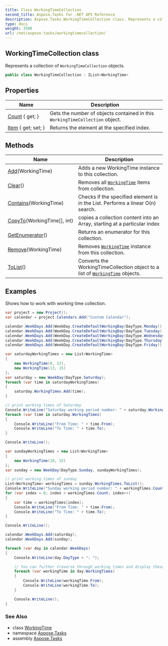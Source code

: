 ```yaml
---
title: Class WorkingTimeCollection
second_title: Aspose.Tasks for .NET API Reference
description: Aspose.Tasks.WorkingTimeCollection class. Represents a collection of WorkingTimeCollection objects
type: docs
weight: 3500
url: /net/aspose.tasks/workingtimecollection/
---
```

## WorkingTimeCollection class

Represents a collection of `WorkingTimeCollection` objects.

```csharp
public class WorkingTimeCollection : IList<WorkingTime>
```

## Properties

| Name | Description |
| --- | --- |
| [Count](../../aspose.tasks/workingtimecollection/count/) { get; } | Gets the number of objects contained in this `WorkingTimeCollection` object. |
| [Item](../../aspose.tasks/workingtimecollection/item/) { get; set; } | Returns the element at the specified index. |

## Methods

| Name | Description |
| --- | --- |
| [Add](../../aspose.tasks/workingtimecollection/add/)(WorkingTime) | Adds a new WorkingTime instance to this collection. |
| [Clear](../../aspose.tasks/workingtimecollection/clear/)() | Removes all [`WorkingTime`](../workingtime/) items from collection. |
| [Contains](../../aspose.tasks/workingtimecollection/contains/)(WorkingTime) | Checks if the specified element is in the List. Performs a linear O(n) search. |
| [CopyTo](../../aspose.tasks/workingtimecollection/copyto/)(WorkingTime[], int) | copies a collection content into an Array, starting at a particular index |
| [GetEnumerator](../../aspose.tasks/workingtimecollection/getenumerator/)() | Returns an enumerator for this collection. |
| [Remove](../../aspose.tasks/workingtimecollection/remove/)(WorkingTime) | Removes [`WorkingTime`](../workingtime/) instance from this collection. |
| [ToList](../../aspose.tasks/workingtimecollection/tolist/)() | Converts the WorkingTimeCollection object to a list of [`WorkingTime`](../workingtime/) objects. |

## Examples

Shows how to work with working time collection.

```csharp
var project = new Project();
var calendar = project.Calendars.Add("Custom Calendar");

calendar.WeekDays.Add(WeekDay.CreateDefaultWorkingDay(DayType.Monday));
calendar.WeekDays.Add(WeekDay.CreateDefaultWorkingDay(DayType.Tuesday));
calendar.WeekDays.Add(WeekDay.CreateDefaultWorkingDay(DayType.Wednesday));
calendar.WeekDays.Add(WeekDay.CreateDefaultWorkingDay(DayType.Thursday));
calendar.WeekDays.Add(WeekDay.CreateDefaultWorkingDay(DayType.Friday));

var saturdayWorkingTimes = new List<WorkingTime>
{
    new WorkingTime(8, 12),
    new WorkingTime(13, 15)
};
var saturday = new WeekDay(DayType.Saturday);
foreach (var time in saturdayWorkingTimes)
{
    saturday.WorkingTimes.Add(time);
}

// print working times of Saturday
Console.WriteLine("Saturday working period number: " + saturday.WorkingTimes.Count);
foreach (var time in saturday.WorkingTimes)
{
    Console.WriteLine("From Time: " + time.From);
    Console.WriteLine("To Time: " + time.To);
}

Console.WriteLine();

var sundayWorkingTimes = new List<WorkingTime>
{
    new WorkingTime(10, 15)
};
var sunday = new WeekDay(DayType.Sunday, sundayWorkingTimes);

// print working times of sunday
List<WorkingTime> workingTimes = sunday.WorkingTimes.ToList();
Console.WriteLine("Sunday working period number: " + workingTimes.Count);
for (var index = 0; index < workingTimes.Count; index++)
{
    var time = workingTimes[index];
    Console.WriteLine("From Time: " + time.From);
    Console.WriteLine("To Time: " + time.To);
}

Console.WriteLine();

calendar.WeekDays.Add(saturday);
calendar.WeekDays.Add(sunday);

foreach (var day in calendar.WeekDays)
{
    Console.WriteLine(day.DayType + ": ");

    // You can further traverse through working times and display these
    foreach (var workingTime in day.WorkingTimes)
    {
        Console.WriteLine(workingTime.From);
        Console.WriteLine(workingTime.To);
    }

    Console.WriteLine();
}
```

### See Also

* class [WorkingTime](../workingtime/)
* namespace [Aspose.Tasks](../../aspose.tasks/)
* assembly [Aspose.Tasks](../../)


